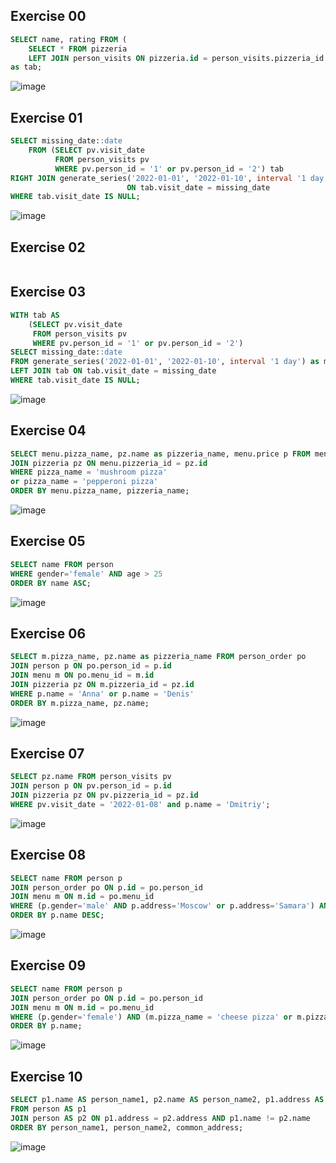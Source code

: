 ## Exercise 00

```sql
SELECT name, rating FROM (
	SELECT * FROM pizzeria
	LEFT JOIN person_visits ON pizzeria.id = person_visits.pizzeria_id WHERE person_visits.pizzeria_id IS NULL)
as tab;	
```
![image](https://github.com/rusinadaria/annalyze/assets/112808317/1353d88b-a66d-477a-b165-b90b59cdded7)


## Exercise 01

```sql
SELECT missing_date::date
	FROM (SELECT pv.visit_date 
		  FROM person_visits pv
		  WHERE pv.person_id = '1' or pv.person_id = '2') tab
RIGHT JOIN generate_series('2022-01-01', '2022-01-10', interval '1 day') as missing_date 
						  ON tab.visit_date = missing_date
WHERE tab.visit_date IS NULL;
```
![image](https://github.com/rusinadaria/annalyze/assets/112808317/46847790-a2c9-4e53-8de8-bd94a896f7b8)


## Exercise 02

```sql

```

## Exercise 03

```sql
WITH tab AS 
	(SELECT pv.visit_date 
	 FROM person_visits pv
	 WHERE pv.person_id = '1' or pv.person_id = '2')
SELECT missing_date::date
FROM generate_series('2022-01-01', '2022-01-10', interval '1 day') as missing_date 
LEFT JOIN tab ON tab.visit_date = missing_date
WHERE tab.visit_date IS NULL;
```

![image](https://github.com/rusinadaria/annalyze/assets/112808317/7b1ff397-39e1-4398-9793-26a1f1ec80f5)


## Exercise 04

```sql
SELECT menu.pizza_name, pz.name as pizzeria_name, menu.price p FROM menu
JOIN pizzeria pz ON menu.pizzeria_id = pz.id
WHERE pizza_name = 'mushroom pizza'
or pizza_name = 'pepperoni pizza'
ORDER BY menu.pizza_name, pizzeria_name;
```

![image](https://github.com/rusinadaria/annalyze/assets/112808317/90812b88-25e5-4eb1-ae63-2fa2e15e26b1)


## Exercise 05

```sql
SELECT name FROM person
WHERE gender='female' AND age > 25
ORDER BY name ASC;
```
![image](https://github.com/rusinadaria/annalyze/assets/112808317/3a0b4c2b-65c2-43bc-ac41-6a91ac660862)

## Exercise 06

```sql
SELECT m.pizza_name, pz.name as pizzeria_name FROM person_order po
JOIN person p ON po.person_id = p.id
JOIN menu m ON po.menu_id = m.id
JOIN pizzeria pz ON m.pizzeria_id = pz.id
WHERE p.name = 'Anna' or p.name = 'Denis'
ORDER BY m.pizza_name, pz.name;
```

![image](https://github.com/rusinadaria/annalyze/assets/112808317/db5597d5-609d-44ed-b707-d3f0797f982a)


## Exercise 07

```sql
SELECT pz.name FROM person_visits pv
JOIN person p ON pv.person_id = p.id
JOIN pizzeria pz ON pv.pizzeria_id = pz.id
WHERE pv.visit_date = '2022-01-08' and p.name = 'Dmitriy';
```

![image](https://github.com/rusinadaria/annalyze/assets/112808317/cdf31067-370f-45df-9ac5-07a7caa0e9c3)


## Exercise 08

```sql
SELECT name FROM person p
JOIN person_order po ON p.id = po.person_id
JOIN menu m ON m.id = po.menu_id
WHERE (p.gender='male' AND p.address='Moscow' or p.address='Samara') AND (m.pizza_name = 'mushroom pizza' or m.pizza_name = 'pepperoni pizza')
ORDER BY p.name DESC;
```

![image](https://github.com/rusinadaria/annalyze/assets/112808317/6f8624fb-87de-4463-a9a6-6f2a054556ba)


## Exercise 09

```sql
SELECT name FROM person p
JOIN person_order po ON p.id = po.person_id
JOIN menu m ON m.id = po.menu_id
WHERE (p.gender='female') AND (m.pizza_name = 'cheese pizza' or m.pizza_name = 'pepperoni pizza')
ORDER BY p.name;
```

![image](https://github.com/rusinadaria/annalyze/assets/112808317/3ed8fc04-88d9-4793-87f1-8646ebc4f6e9)


## Exercise 10

```sql
SELECT p1.name AS person_name1, p2.name AS person_name2, p1.address AS common_address
FROM person AS p1
JOIN person AS p2 ON p1.address = p2.address AND p1.name != p2.name
ORDER BY person_name1, person_name2, common_address;
```

![image](https://github.com/rusinadaria/annalyze/assets/112808317/52650b05-ff06-4c8d-b505-a6e3c37a0c9d)

